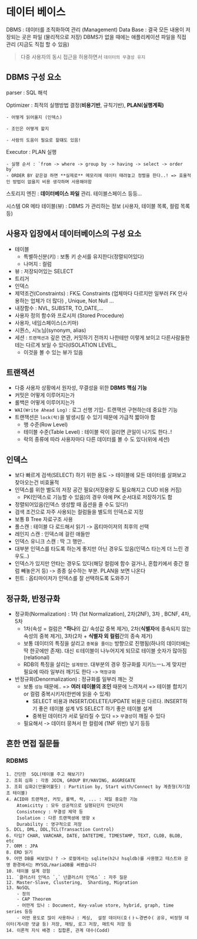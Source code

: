 #  데이터 베이스

DBMS : 데이터를 조직화하여 관리 (Management)
Data Base  : 결국 모든 내용이 저장되는 곳은 파일  (물리적으로 저장)
DBMS가 없을 때에는 애플리케이션 파일을 직접 관리 (지금도 직접 할 수 있음)

> 다중 사용자의 동시 접근을 허용하면서 `데이터의 무결성 유지` 


## DBMS 구성 요소

parser : SQL 해석

Optimizer : 최적의 실행방법 결정(**비용기반**,  규칙기반), **PLAN(실행계획)**

	- 어떻게 읽어올지 (인덱스)
	
	- 조인은 어떻게 할지
	
	- 사람의 도움이 필요로 할떄도 있음!
	
Executor : PLAN 실행

	- 실행 순서 : `from -> where -> group by -> having -> select -> order by`
	- ORDER BY 같은걸 하면 **실제로** 메모리에 데이터 때려놓고 정렬을 한다..! => 효율적인 방법이 없을지 비용 생각하며 사용해야함
스토리지 엔진 : **데이터베이스 파일** 관리. 테이블스페이스 등등...

시스템 OR 메타 테이블(뷰) : DBMS 가 관리하는 정보 (사용자, 테이블 목록, 컬럼 목록 등)

## 사용자 입장에서 데이터베이스의 구성 요소
- 테이블
	- 특별하신분(키) : 보통 키 순서를 유지한다(정렬되어있다)
	- 나머지 : 컬럼
- 뷰 : 저장되어있는 SELECT
- 트리거
- 인덱스
- 제약조건(Constraints) : FK도 Constraints (업체마다 다르지만 일부러 FK 안사용하는 업체가 더 많다) , Unique, Not Null ... 
- 내장함수 : NVL, SUBSTR, TO_DATE,...
- 사용자 정의 함수와 프로시저 (Stored Procedure)
- 사용자, 네임스페이스(스키마)
- 시퀀스, 시노님(synonym, alias)
- 세션 : `트랜잭션과` 깊은 연관, 커밋하기 전까지 나한테만 이렇게 보이고 다른사람들한테는 다르게 보일 수 있다(ISOLATION LEVEL_
	- 이것을 볼 수 있는 뷰가 있음

## 트랜잭션
- 다중 사용자 상황에서 원자성, 무결성을 위한 **DBMS 핵심 기능**
- 커밋은 어떻게 이루어지는가
- 롤백은 어떻게 이루어지는가
- `WAI(Write Ahead Log)` : 로그 선행 기입- 트랜잭션 구현하는데 중요한 기능
- 트랜잭션은 `lock(락)`을 발생시킬 수 있기 때문에 가급적 짧아야 함
	- 행 수준(Row Level)
	- 테이블 수준(Table Level) : 테이블 락이 걸리면 큰일이 나기도 한다..!
	- 락의 종류에 따라 사용자마다 다른 데이터를 볼 수 도 있다(위에 세션) 

## 인덱스
- 보다  빠르게 검색(SELECT) 하기 위한 용도 -> 테이블에 모든 데이터를 살펴보고 찾아오는건 비효율적
- 인덱스를 위한 별도의 저장 공간 필요(저장용량 도 필요해지고 CUD 비용 커짐)
	- PK(인덱스로 기능할 수 있음)의 경우 아예 PK 순서대로 저장하기도 함
- 정렬되어있음(인덱스 생성할 때 옵션을 줄 수도 있다!)
- 검색 조건으로 자주 사용되는 컬럼들을 별도의 인덱스로 지정
- 보통 B Tree  자료구조 사용
- 풀스캔 : 테이블 다 로드해서 읽기 -> 옵티마이저의 최후의 선택
- 레인지 스캔 : 인덱스에 걸린 애들만
- 인덱스 유니크 스캔 : 딱 그 행만..
- 대부분 인덱스를 타도록 하는게 좋지만 아닌 경우도 있음(인덱스 타는게 더 느린 경우도..)
- 인덱스가 있지만 안타는 경우도 있다(해당 컬럼에 함수 걸거나, 혼합키에서 중간 컬럼  빼놓은거 등) -> 종종 실수하는 부분. PLAN을 보면 나온다
- 힌트 : 옵티마이저가 인덱스를 잘 선택하도록 도와주기

## 정규화, 반정규화
- 정규화(Normalization) : 1차 (1st Normalization), 2차(2NF), 3차 , BCNF, 4차, 5차
	- 1차(속성 = 컬럼은 ***하나**의 값/ 속성값 중복 제거), 2차(**식별자**에 종속되지 않는 속성의 중복 제거), 3차(2차 + **식별자 외 컬럼**간의 종속 제거)
	- 보통 데이터의 특징을 살리고 `중복을 줄이는` 방향으로 진행됨(하나의 데이터에는 딱  한곳에만 존재). 대신 ㅌ테이블이 나누어지게 되므로 테이블 숫자가 많아짐(relational)
	- RDB의 특징을 살리는 `설계방안`. 대부분의 경우 정규화를 지키느ㅡㄴ게 맞지만 필요에 따라 일부러 깨기도 한다 -> `역정규화`
- 반정규화(Denormalization) : 정규화를 일부러 깨는 것
	- 보통 `성능` 때문에.. => **여러 테이블의 조인** 때문에 느려져서 => 테이블 합치기 or 컬럼 중복시키자(한번에 읽을 수 있게)
		- SELECT 비용과 INSERT/DELETE/UPDATE 비용은 다르다. INSERT하기 좋은 테이블 설계 VS SELECT 하기 좋은 테이블 설계
		- 중복된 데이터가 서로 달라질 수 있다 => `무결성`이 깨질 수 있다
	- 필요해서 -> 데이터 뭉쳐서 한 컬럼에 (1NF 위반) 넣기 등등


## 흔한 면접 질문들

### RDBMS
	1. 간단한  SQL(테이블 주고 해보기?)
	2. 조회 심화 : 각종 JOIN, GROUP BY/HAVING, AGGREGATE
	3. 조회 심화2(안물어볼듯) : Partition by, Start with/Connect by 계층형(자기참조 테이블)
	4. ACID와 트랜잭션, 커밋, 롤백, 락, ... : 제일 중요한 기능
		Atomicitty : 모두 성공적으로 실행되던지 안되던지
		Consistency : 무결성 제약 등
		Isolation : 다른 트랜잭셩에 영향 x
		Durability : 영구적으로 저장
	5. DCL, DML, DDL,TCL(Transaction Control)
	6. 타입? CHAR, VARCHAR, DATE, DATETIME, TIMESTAMP, TEXT, CLOB, BLOB, etc
	7. ORM : JPA
	8. ERD 읽기
	9. 어떤 DB를 써보았나 ? -> 로컬에서는 sqlite(h2나 hsqldb)를 사용했고 테스트와 운영 환경에서는 MYSQL/mariaDB를 써봤습니다
	10. 테이블 설계 겅험
	11. `클러스터 인덱스 `,` 넌클러스터 인덱스` : 자주 질문
	12. Master-Slave, Clustering,  Sharding, Migration
	13. NoSQL
		- 정의
		- CAP Theorem
		- 어떤게 있나 : Document, Key-value store, hybrid, graph, time series 등등
		- 어떤 용도로 많이 사용하나 : 케싱,  설정 데이터(호ㅓㅏㄴ경변수( 공유, 비정형 데이터(게시판 댓글 등) 저장, 채팅, 로그 저장, 매트릭 저장 등
	14. 이론적 지식 배경 : 집합론, 관계 대수(Codd)
